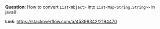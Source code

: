 **Question**: How to convert `List<Object>` into `List<Map<String,String>>` in java8

**Link**: https://stackoverflow.com/a/45398342/2194470
